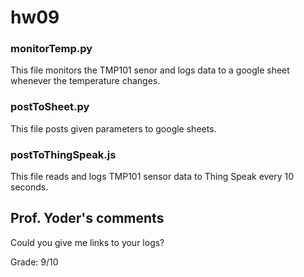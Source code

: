 # hw09  

### monitorTemp.py  
This file monitors the TMP101 senor and logs data to a google sheet whenever the temperature changes.  

### postToSheet.py  
This file posts given parameters to google sheets.  

### postToThingSpeak.js  
This file reads and logs TMP101 sensor data to Thing Speak every 10 seconds.  

## Prof. Yoder's comments

Could you give me links to your logs?

Grade:  9/10
